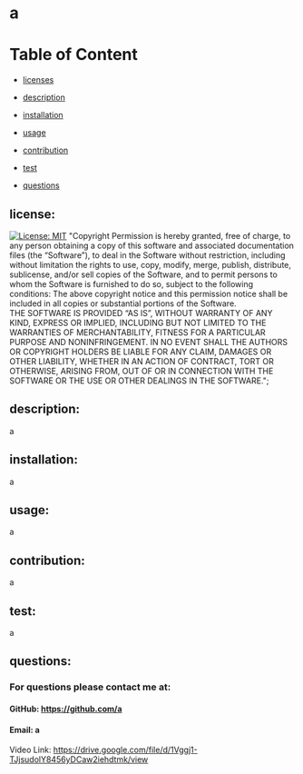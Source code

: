 # a
  
  # Table of Content

  * [licenses](#licenses)
  
  * [description](#description)

  * [installation](#installation)
  
  * [usage](#usage)
  
  * [contribution](#contribution)
  
  * [test](#test)
  
  * [questions](#questions)
  
    
  
  
  ## license:
  [![License: MIT](https://img.shields.io/badge/License-MIT-yellow.svg)](https://opensource.org/licenses/MIT)
  "Copyright <YEAR> <COPYRIGHT HOLDER> Permission is hereby granted, free of charge, to any person obtaining a copy of this 
  software and associated documentation files (the “Software”), to deal in the Software without restriction, including without 
  limitation the rights to use, copy, modify, merge, publish, distribute, sublicense, and/or sell copies of the Software, and to 
  permit persons to whom the Software is furnished to do so, subject to the following conditions: The above copyright notice
   and this permission notice shall be included in all copies or substantial portions of the Software.  
  THE SOFTWARE IS PROVIDED “AS IS”, WITHOUT WARRANTY OF ANY KIND, EXPRESS OR IMPLIED, INCLUDING BUT NOT LIMITED
   TO THE WARRANTIES OF MERCHANTABILITY, FITNESS FOR A PARTICULAR PURPOSE AND NONINFRINGEMENT. 
   IN NO EVENT SHALL THE AUTHORS OR COPYRIGHT HOLDERS BE LIABLE FOR ANY CLAIM, DAMAGES OR OTHER LIABILITY,
    WHETHER IN AN ACTION OF CONTRACT, TORT OR OTHERWISE, ARISING FROM, OUT OF OR IN CONNECTION WITH THE SOFTWARE 
    OR THE USE OR OTHER DEALINGS IN THE SOFTWARE.";
      
  ## description:
  a
      
  ## installation:
  a
      
  ## usage:
  a
       
  ## contribution:
  a
      
  ## test:
  a
      
  ## questions:
  ### For questions please contact me at:

  #### GitHub: https://github.com/a

  #### Email: a
  
  
  Video Link:
  https://drive.google.com/file/d/1Vggj1-TJjsudolY8456yDCaw2iehdtmk/view
